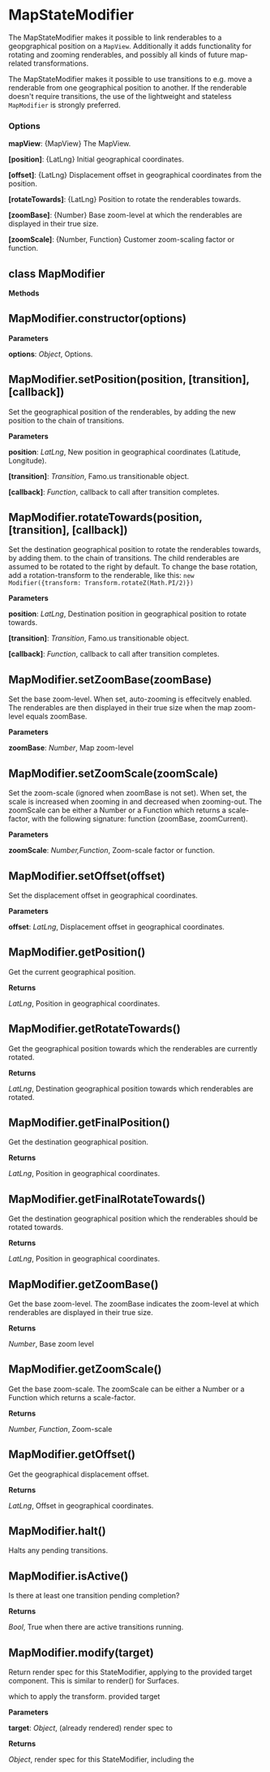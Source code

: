 MapStateModifier
================
The MapStateModifier makes it possible to link renderables to a geopgraphical position on a `MapView`.
Additionally it adds functionality for rotating and zooming renderables, and possibly all kinds of future
map-related transformations.

The MapStateModifier makes it possible to use transitions to e.g. move a renderable from one geographical
position to another. If the renderable doesn't require transitions, the use of the lightweight
and stateless `MapModifier` is strongly preferred.

### Options

**mapView**: {MapView} The MapView.

**[position]**: {LatLng} Initial geographical coordinates.

**[offset]**: {LatLng} Displacement offset in geographical coordinates from the position.

**[rotateTowards]**: {LatLng} Position to rotate the renderables towards.

**[zoomBase]**: {Number} Base zoom-level at which the renderables are displayed in their true size.

**[zoomScale]**: {Number, Function} Customer zoom-scaling factor or function.


class MapModifier
-----------------
**Methods**

MapModifier.constructor(options)
--------------------------------
**Parameters**

**options**:  *Object*,  Options.

MapModifier.setPosition(position, \[transition\], \[callback\])
---------------------------------------------------------------
Set the geographical position of the renderables, by adding the new position to the chain of transitions.



**Parameters**

**position**:  *LatLng*,  New position in geographical coordinates (Latitude, Longitude).

**[transition]**:  *Transition*,  Famo.us transitionable object.

**[callback]**:  *Function*,  callback to call after transition completes.

MapModifier.rotateTowards(position, \[transition\], \[callback\])
-----------------------------------------------------------------
Set the destination geographical position to rotate the renderables towards, by adding them.
to the chain of transitions.
The child renderables are assumed to be rotated to the right by default.
To change the base rotation, add a rotation-transform to the renderable, like this:
`new Modifier({transform: Transform.rotateZ(Math.PI/2)})`



**Parameters**

**position**:  *LatLng*,  Destination position in geographical position to rotate towards.

**[transition]**:  *Transition*,  Famo.us transitionable object.

**[callback]**:  *Function*,  callback to call after transition completes.

MapModifier.setZoomBase(zoomBase)
---------------------------------
Set the base zoom-level. When set, auto-zooming is effecitvely enabled.
The renderables are then displayed in their true size when the map zoom-level equals zoomBase.



**Parameters**

**zoomBase**:  *Number*,  Map zoom-level

MapModifier.setZoomScale(zoomScale)
-----------------------------------
Set the zoom-scale (ignored when zoomBase is not set). When set, the scale is increased when zooming in and
decreased when zooming-out. The zoomScale can be either a Number or a Function which returns
a scale-factor, with the following signature: function (zoomBase, zoomCurrent).



**Parameters**

**zoomScale**:  *Number,Function*,  Zoom-scale factor or function.

MapModifier.setOffset(offset)
-----------------------------
Set the displacement offset in geographical coordinates.



**Parameters**

**offset**:  *LatLng*,  Displacement offset in geographical coordinates.

MapModifier.getPosition()
-------------------------
Get the current geographical position.



**Returns**

*LatLng*,  Position in geographical coordinates.

MapModifier.getRotateTowards()
------------------------------
Get the geographical position towards which the renderables are currently rotated.



**Returns**

*LatLng*,  Destination geographical position towards which renderables are rotated.

MapModifier.getFinalPosition()
------------------------------
Get the destination geographical position.



**Returns**

*LatLng*,  Position in geographical coordinates.

MapModifier.getFinalRotateTowards()
-----------------------------------
Get the destination geographical position which the renderables should be rotated towards.



**Returns**

*LatLng*,  Position in geographical coordinates.

MapModifier.getZoomBase()
-------------------------
Get the base zoom-level. The zoomBase indicates the zoom-level at which renderables are
displayed in their true size.



**Returns**

*Number*,  Base zoom level

MapModifier.getZoomScale()
--------------------------
Get the base zoom-scale. The zoomScale can be either a Number or a Function which returns
a scale-factor.



**Returns**

*Number, Function*,  Zoom-scale

MapModifier.getOffset()
-----------------------
Get the geographical displacement offset.



**Returns**

*LatLng*,  Offset in geographical coordinates.

MapModifier.halt()
------------------
Halts any pending transitions.



MapModifier.isActive()
----------------------
Is there at least one transition pending completion?



**Returns**

*Bool*,  True when there are active transitions running.

MapModifier.modify(target)
--------------------------
Return render spec for this StateModifier, applying to the provided
target component.  This is similar to render() for Surfaces.


which to apply the transform.
provided target


**Parameters**

**target**:  *Object*,  (already rendered) render spec to

**Returns**

*Object*,  render spec for this StateModifier, including the

